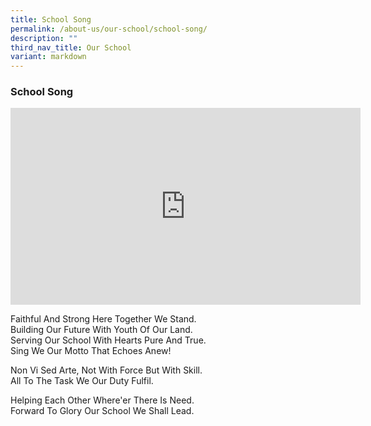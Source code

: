 ```yaml
---
title: School Song
permalink: /about-us/our-school/school-song/
description: ""
third_nav_title: Our School
variant: markdown
---
```

### **School Song**

<div align="center"><iframe allowfullscreen="" allow="accelerometer; autoplay; clipboard-write; encrypted-media; gyroscope; picture-in-picture; web-share" frameborder="0" title="YouTube video player" src="https://www.youtube.com/embed/WBua1lwCJew?si=csjQ5U3vJ4_RZJZA" height="315" width="560"></iframe></div>

Faithful And Strong Here Together We Stand.&nbsp;<br>
Building Our Future With Youth Of Our Land.<br>
Serving Our School With Hearts Pure And True.<br>
Sing We Our Motto That Echoes Anew!

Non Vi Sed Arte, Not With Force But With Skill.<br>
All To The Task We Our Duty Fulfil.

Helping Each Other Where'er There Is Need.<br>
Forward To Glory Our School We Shall Lead.